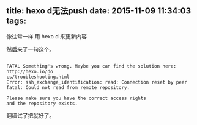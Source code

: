 title: hexo d无法push
date: 2015-11-09 11:34:03
tags:
---
像往常一样 用 hexo d 来更新内容

然后来了一句这个。

```

FATAL Something's wrong. Maybe you can find the solution here: http://hexo.io/do
cs/troubleshooting.html
Error: ssh_exchange_identification: read: Connection reset by peer
fatal: Could not read from remote repository.

Please make sure you have the correct access rights
and the repository exists.

```

翻墙试了把就好了。

